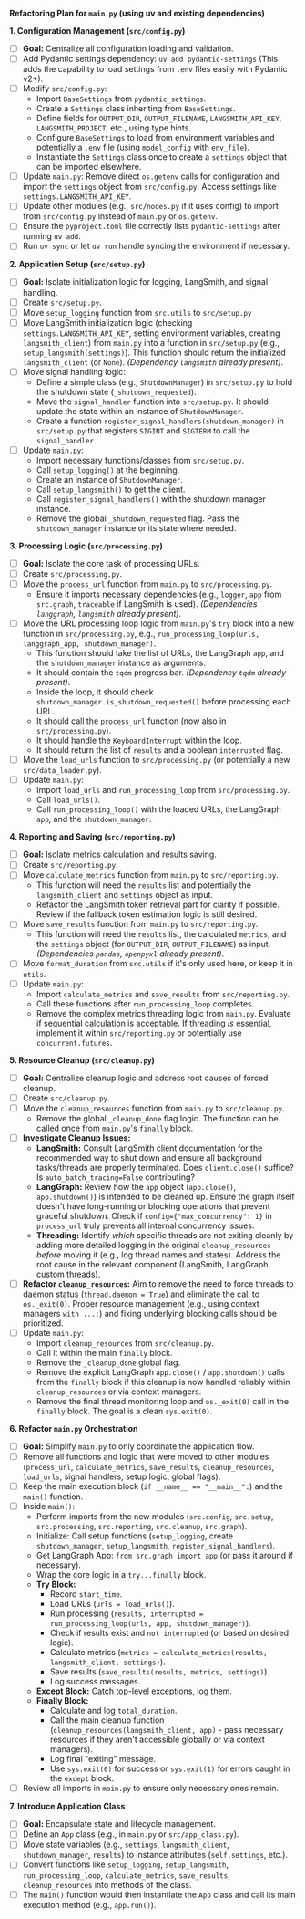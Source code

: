 
**Refactoring Plan for `main.py` (using uv and existing dependencies)**

**1. Configuration Management (`src/config.py`)**

*   [ ] **Goal:** Centralize all configuration loading and validation.
*   [ ] Add Pydantic settings dependency: `uv add pydantic-settings` (This adds the capability to load settings from `.env` files easily with Pydantic v2+).
*   [ ] Modify `src/config.py`:
    *   Import `BaseSettings` from `pydantic_settings`.
    *   Create a `Settings` class inheriting from `BaseSettings`.
    *   Define fields for `OUTPUT_DIR`, `OUTPUT_FILENAME`, `LANGSMITH_API_KEY`, `LANGSMITH_PROJECT`, etc., using type hints.
    *   Configure `BaseSettings` to load from environment variables and potentially a `.env` file (using `model_config` with `env_file`).
    *   Instantiate the `Settings` class once to create a `settings` object that can be imported elsewhere.
*   [ ] Update `main.py`: Remove direct `os.getenv` calls for configuration and import the `settings` object from `src/config.py`. Access settings like `settings.LANGSMITH_API_KEY`.
*   [ ] Update other modules (e.g., `src/nodes.py` if it uses config) to import from `src/config.py` instead of `main.py` or `os.getenv`.
*   [ ] Ensure the `pyproject.toml` file correctly lists `pydantic-settings` after running `uv add`.
*   [ ] Run `uv sync` or let `uv run` handle syncing the environment if necessary.

**2. Application Setup (`src/setup.py`)**

*   [ ] **Goal:** Isolate initialization logic for logging, LangSmith, and signal handling.
*   [ ] Create `src/setup.py`.
*   [ ] Move `setup_logging` function from `src.utils` to `src/setup.py`
*   [ ] Move LangSmith initialization logic (checking `settings.LANGSMITH_API_KEY`, setting environment variables, creating `langsmith_client`) from `main.py` into a function in `src/setup.py` (e.g., `setup_langsmith(settings)`). This function should return the initialized `langsmith_client` (or `None`). *(Dependency `langsmith` already present)*.
*   [ ] Move signal handling logic:
    *   Define a simple class (e.g., `ShutdownManager`) in `src/setup.py` to hold the shutdown state (`_shutdown_requested`).
    *   Move the `signal_handler` function into `src/setup.py`. It should update the state within an instance of `ShutdownManager`.
    *   Create a function `register_signal_handlers(shutdown_manager)` in `src/setup.py` that registers `SIGINT` and `SIGTERM` to call the `signal_handler`.
*   [ ] Update `main.py`:
    *   Import necessary functions/classes from `src/setup.py`.
    *   Call `setup_logging()` at the beginning.
    *   Create an instance of `ShutdownManager`.
    *   Call `setup_langsmith()` to get the client.
    *   Call `register_signal_handlers()` with the shutdown manager instance.
    *   Remove the global `_shutdown_requested` flag. Pass the `shutdown_manager` instance or its state where needed.

**3. Processing Logic (`src/processing.py`)**

*   [ ] **Goal:** Isolate the core task of processing URLs.
*   [ ] Create `src/processing.py`.
*   [ ] Move the `process_url` function from `main.py` to `src/processing.py`.
    *   Ensure it imports necessary dependencies (e.g., `logger`, `app` from `src.graph`, `traceable` if LangSmith is used). *(Dependencies `langgraph`, `langsmith` already present)*.
*   [ ] Move the URL processing loop logic from `main.py`'s `try` block into a new function in `src/processing.py`, e.g., `run_processing_loop(urls, langgraph_app, shutdown_manager)`.
    *   This function should take the list of URLs, the LangGraph `app`, and the `shutdown_manager` instance as arguments.
    *   It should contain the `tqdm` progress bar. *(Dependency `tqdm` already present)*.
    *   Inside the loop, it should check `shutdown_manager.is_shutdown_requested()` before processing each URL.
    *   It should call the `process_url` function (now also in `src/processing.py`).
    *   It should handle the `KeyboardInterrupt` within the loop.
    *   It should return the list of `results` and a boolean `interrupted` flag.
*   [ ] Move the `load_urls` function to `src/processing.py` (or potentially a new `src/data_loader.py`).
*   [ ] Update `main.py`:
    *   Import `load_urls` and `run_processing_loop` from `src/processing.py`.
    *   Call `load_urls()`.
    *   Call `run_processing_loop()` with the loaded URLs, the LangGraph `app`, and the `shutdown_manager`.

**4. Reporting and Saving (`src/reporting.py`)**

*   [ ] **Goal:** Isolate metrics calculation and results saving.
*   [ ] Create `src/reporting.py`.
*   [ ] Move `calculate_metrics` function from `main.py` to `src/reporting.py`.
    *   This function will need the `results` list and potentially the `langsmith_client` and `settings` object as input.
    *   Refactor the LangSmith token retrieval part for clarity if possible. Review if the fallback token estimation logic is still desired.
*   [ ] Move `save_results` function from `main.py` to `src/reporting.py`.
    *   This function will need the `results` list, the calculated `metrics`, and the `settings` object (for `OUTPUT_DIR`, `OUTPUT_FILENAME`) as input. *(Dependencies `pandas`, `openpyxl` already present)*.
*   [ ] Move `format_duration` from `src.utils` if it's only used here, or keep it in `utils`.
*   [ ] Update `main.py`:
    *   Import `calculate_metrics` and `save_results` from `src/reporting.py`.
    *   Call these functions after `run_processing_loop` completes.
    *   Remove the complex metrics threading logic from `main.py`. Evaluate if sequential calculation is acceptable. If threading *is* essential, implement it within `src/reporting.py` or potentially use `concurrent.futures`.

**5. Resource Cleanup (`src/cleanup.py`)**

*   [ ] **Goal:** Centralize cleanup logic and address root causes of forced cleanup.
*   [ ] Create `src/cleanup.py`.
*   [ ] Move the `cleanup_resources` function from `main.py` to `src/cleanup.py`.
    *   Remove the global `_cleanup_done` flag logic. The function can be called once from `main.py`'s `finally` block.
*   [ ] **Investigate Cleanup Issues:**
    *   **LangSmith:** Consult LangSmith client documentation for the recommended way to shut down and ensure all background tasks/threads are properly terminated. Does `client.close()` suffice? Is `auto_batch_tracing=False` contributing?
    *   **LangGraph:** Review how the `app` object (`app.close()`, `app.shutdown()`) is intended to be cleaned up. Ensure the graph itself doesn't have long-running or blocking operations that prevent graceful shutdown. Check if `config={"max_concurrency": 1}` in `process_url` truly prevents all internal concurrency issues.
    *   **Threading:** Identify *which* specific threads are not exiting cleanly by adding more detailed logging in the original `cleanup_resources` *before* moving it (e.g., log thread names and states). Address the root cause in the relevant component (LangSmith, LangGraph, custom threads).
*   [ ] **Refactor `cleanup_resources`:** Aim to remove the need to force threads to daemon status (`thread.daemon = True`) and eliminate the call to `os._exit(0)`. Proper resource management (e.g., using context managers `with ...:`) and fixing underlying blocking calls should be prioritized.
*   [ ] Update `main.py`:
    *   Import `cleanup_resources` from `src/cleanup.py`.
    *   Call it within the main `finally` block.
    *   Remove the `_cleanup_done` global flag.
    *   Remove the explicit LangGraph `app.close()` / `app.shutdown()` calls from the `finally` block if this cleanup is now handled reliably within `cleanup_resources` or via context managers.
    *   Remove the final thread monitoring loop and `os._exit(0)` call in the `finally` block. The goal is a clean `sys.exit(0)`.

**6. Refactor `main.py` Orchestration**

*   [ ] **Goal:** Simplify `main.py` to only coordinate the application flow.
*   [ ] Remove all functions and logic that were moved to other modules (`process_url`, `calculate_metrics`, `save_results`, `cleanup_resources`, `load_urls`, signal handlers, setup logic, global flags).
*   [ ] Keep the main execution block (`if __name__ == "__main__":`) and the `main()` function.
*   [ ] Inside `main()`:
    *   Perform imports from the new modules (`src.config`, `src.setup`, `src.processing`, `src.reporting`, `src.cleanup`, `src.graph`).
    *   Initialize: Call setup functions (`setup_logging`, create `shutdown_manager`, `setup_langsmith`, `register_signal_handlers`).
    *   Get LangGraph App: `from src.graph import app` (or pass it around if necessary).
    *   Wrap the core logic in a `try...finally` block.
    *   **Try Block:**
        *   Record `start_time`.
        *   Load URLs (`urls = load_urls()`).
        *   Run processing (`results, interrupted = run_processing_loop(urls, app, shutdown_manager)`).
        *   Check if results exist and `not interrupted` (or based on desired logic).
        *   Calculate metrics (`metrics = calculate_metrics(results, langsmith_client, settings)`).
        *   Save results (`save_results(results, metrics, settings)`).
        *   Log success messages.
    *   **Except Block:** Catch top-level exceptions, log them.
    *   **Finally Block:**
        *   Calculate and log `total_duration`.
        *   Call the main cleanup function (`cleanup_resources(langsmith_client, app)` - pass necessary resources if they aren't accessible globally or via context managers).
        *   Log final "exiting" message.
        *   Use `sys.exit(0)` for success or `sys.exit(1)` for errors caught in the `except` block.
*   [ ] Review all imports in `main.py` to ensure only necessary ones remain.

**7. Introduce Application Class**

*   [ ] **Goal:** Encapsulate state and lifecycle management.
*   [ ] Define an `App` class (e.g., in `main.py` or `src/app_class.py`).
*   [ ] Move state variables (e.g., `settings`, `langsmith_client`, `shutdown_manager`, `results`) to instance attributes (`self.settings`, etc.).
*   [ ] Convert functions like `setup_logging`, `setup_langsmith`, `run_processing_loop`, `calculate_metrics`, `save_results`, `cleanup_resources` into methods of the class.
*   [ ] The `main()` function would then instantiate the `App` class and call its main execution method (e.g., `app.run()`).

